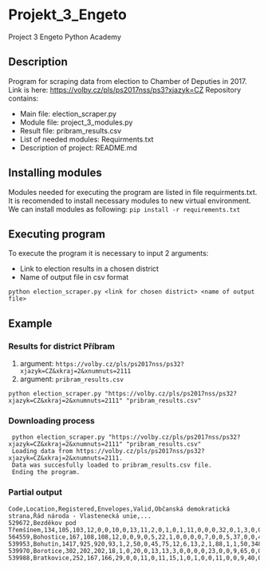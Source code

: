 # Projekt_3_Engeto
Project 3 Engeto Python Academy

## Description

Program for scraping data from election to Chamber of Deputies in 2017. Link is here: https://volby.cz/pls/ps2017nss/ps3?xjazyk=CZ
Repository contains:
* Main file: election_scraper.py
* Module file: project_3_modules.py
* Result file: pribram_results.csv
* List of needed modules: Requirments.txt
* Description of project: README.md

## Installing modules
Modules needed for executing the program are listed in file requirments.txt. 
It is recomended to install necessary modules to new virtual environment. We can install modules as following:
```pip install -r requirements.txt```

## Executing program

To execute the program it is necessary to input 2 arguments:
* Link to election results in a chosen district
* Name of output file in csv format

```python election_scraper.py <link for chosen district> <name of output file>```

## Example
### Results for district Příbram
1. argument: ```https://volby.cz/pls/ps2017nss/ps32?xjazyk=CZ&xkraj=2&xnumnuts=2111```
2. argument: ```pribram_results.csv```

`python election_scraper.py "https://volby.cz/pls/ps2017nss/ps32?xjazyk=CZ&xkraj=2&xnumnuts=2111" "pribram_results.csv"`

### Downloading process
```
 python election_scraper.py "https://volby.cz/pls/ps2017nss/ps32?xjazyk=CZ&xkraj=2&xnumnuts=2111" "pribram_results.csv"
 Loading data from https://volby.cz/pls/ps2017nss/ps32?xjazyk=CZ&xkraj=2&xnumnuts=2111.
 Data was succesfully loaded to pribram_results.csv file.
 Ending the program.
```
### Partial output
```
Code,Location,Registered,Envelopes,Valid,Občanská demokratická strana,Řád národa - Vlastenecká unie,...
529672,Bezděkov pod Třemšínem,134,105,103,12,0,0,10,0,13,11,2,0,1,0,1,11,0,0,0,32,0,1,3,0,0,0,1,5,0
564559,Bohostice,167,108,108,12,0,0,9,0,5,22,1,0,0,0,0,7,0,0,5,37,0,0,4,0,0,0,1,5,0
539953,Bohutín,1417,925,920,93,1,2,50,0,45,75,12,6,13,2,1,88,1,1,50,348,1,2,30,1,7,2,0,88,1
539970,Borotice,302,202,202,18,1,0,20,0,13,13,3,0,0,0,0,23,0,0,9,65,0,0,15,0,4,0,1,16,1
539988,Bratkovice,252,167,166,29,0,0,11,0,11,15,1,0,1,0,0,11,0,0,9,40,0,0,9,0,7,0,0,22,0
```

